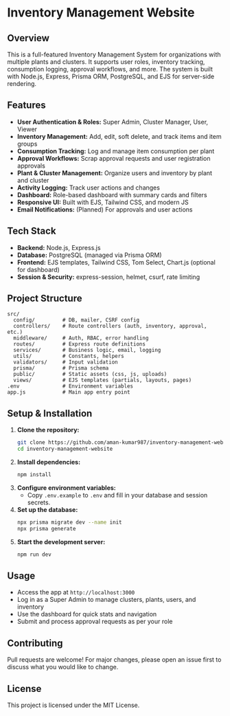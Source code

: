 # Inventory Management Website

## Overview
This is a full-featured Inventory Management System for organizations with multiple plants and clusters. It supports user roles, inventory tracking, consumption logging, approval workflows, and more. The system is built with Node.js, Express, Prisma ORM, PostgreSQL, and EJS for server-side rendering.

## Features
- **User Authentication & Roles:** Super Admin, Cluster Manager, User, Viewer
- **Inventory Management:** Add, edit, soft delete, and track items and item groups
- **Consumption Tracking:** Log and manage item consumption per plant
- **Approval Workflows:** Scrap approval requests and user registration approvals
- **Plant & Cluster Management:** Organize users and inventory by plant and cluster
- **Activity Logging:** Track user actions and changes
- **Dashboard:** Role-based dashboard with summary cards and filters
- **Responsive UI:** Built with EJS, Tailwind CSS, and modern JS
- **Email Notifications:** (Planned) For approvals and user actions

## Tech Stack
- **Backend:** Node.js, Express.js
- **Database:** PostgreSQL (managed via Prisma ORM)
- **Frontend:** EJS templates, Tailwind CSS, Tom Select, Chart.js (optional for dashboard)
- **Session & Security:** express-session, helmet, csurf, rate limiting

## Project Structure
```
src/
  config/         # DB, mailer, CSRF config
  controllers/    # Route controllers (auth, inventory, approval, etc.)
  middleware/     # Auth, RBAC, error handling
  routes/         # Express route definitions
  services/       # Business logic, email, logging
  utils/          # Constants, helpers
  validators/     # Input validation
  prisma/         # Prisma schema
  public/         # Static assets (css, js, uploads)
  views/          # EJS templates (partials, layouts, pages)
.env              # Environment variables
app.js            # Main app entry point
```

## Setup & Installation
1. **Clone the repository:**
   ```bash
   git clone https://github.com/aman-kumar987/inventory-management-website.git
   cd inventory-management-website
   ```
2. **Install dependencies:**
   ```bash
   npm install
   ```
3. **Configure environment variables:**
   - Copy `.env.example` to `.env` and fill in your database and session secrets.
4. **Set up the database:**
   ```bash
   npx prisma migrate dev --name init
   npx prisma generate
   ```
5. **Start the development server:**
   ```bash
   npm run dev
   ```

## Usage
- Access the app at `http://localhost:3000`
- Log in as a Super Admin to manage clusters, plants, users, and inventory
- Use the dashboard for quick stats and navigation
- Submit and process approval requests as per your role

## Contributing
Pull requests are welcome! For major changes, please open an issue first to discuss what you would like to change.

## License
This project is licensed under the MIT License.

